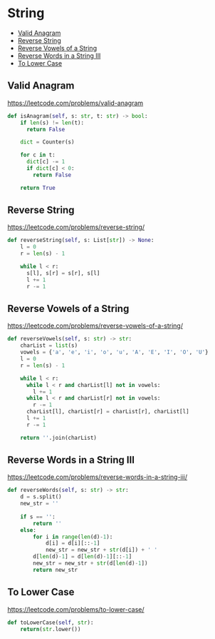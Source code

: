 # String

+ [Valid Anagram](#valid-anagram)
+ [Reverse String](#reverse-string)
+ [Reverse Vowels of a String](#reverse-vowels-of-a-string)
+ [Reverse Words in a String III](#reverse-words-in-a-string-iii)
+ [To Lower Case](#to-lower-case)

## Valid Anagram

<https://leetcode.com/problems/valid-anagram>

``` python
def isAnagram(self, s: str, t: str) -> bool:
    if len(s) != len(t):
      return False

    dict = Counter(s)

    for c in t:
      dict[c] -= 1
      if dict[c] < 0:
        return False

    return True
```

## Reverse String

<https://leetcode.com/problems/reverse-string/>

``` python
def reverseString(self, s: List[str]) -> None:
    l = 0
    r = len(s) - 1

    while l < r:
      s[l], s[r] = s[r], s[l]
      l += 1
      r -= 1
```

## Reverse Vowels of a String

<https://leetcode.com/problems/reverse-vowels-of-a-string/>

``` python
def reverseVowels(self, s: str) -> str:
    charList = list(s)
    vowels = {'a', 'e', 'i', 'o', 'u', 'A', 'E', 'I', 'O', 'U'}
    l = 0
    r = len(s) - 1

    while l < r:
      while l < r and charList[l] not in vowels:
        l += 1
      while l < r and charList[r] not in vowels:
        r -= 1
      charList[l], charList[r] = charList[r], charList[l]
      l += 1
      r -= 1

    return ''.join(charList)
```

## Reverse Words in a String III

<https://leetcode.com/problems/reverse-words-in-a-string-iii/>

``` python
def reverseWords(self, s: str) -> str:
    d = s.split()
    new_str = ''
    
    if s == '':
        return ''
    else:
        for i in range(len(d)-1):
            d[i] = d[i][::-1]
            new_str = new_str + str(d[i]) + ' '
        d[len(d)-1] = d[len(d)-1][::-1]
        new_str = new_str + str(d[len(d)-1])
        return new_str
```

## To Lower Case

<https://leetcode.com/problems/to-lower-case/>

``` python
def toLowerCase(self, str):
    return(str.lower())
```
